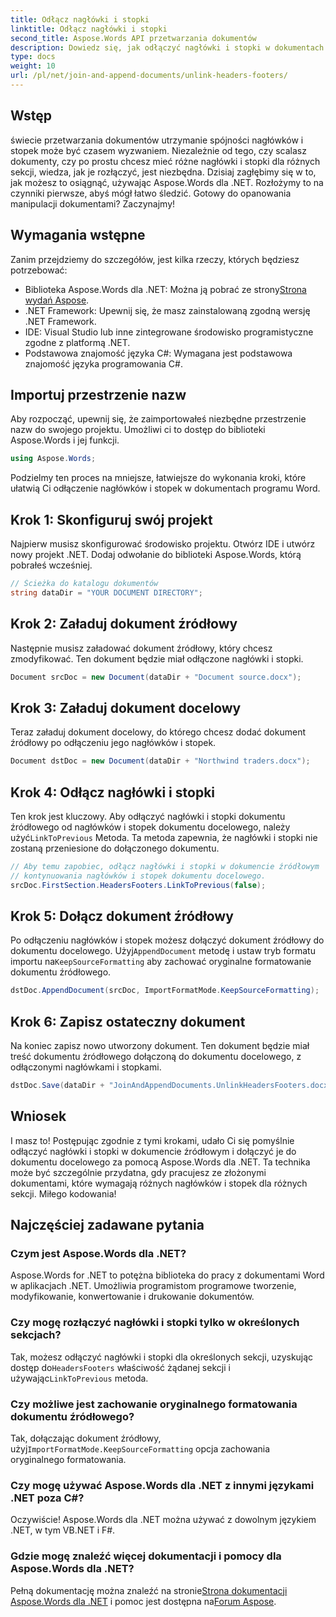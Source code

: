 ```yaml
---
title: Odłącz nagłówki i stopki
linktitle: Odłącz nagłówki i stopki
second_title: Aspose.Words API przetwarzania dokumentów
description: Dowiedz się, jak odłączyć nagłówki i stopki w dokumentach Word za pomocą Aspose.Words dla .NET. Postępuj zgodnie z naszym szczegółowym przewodnikiem krok po kroku, aby opanować manipulację dokumentami.
type: docs
weight: 10
url: /pl/net/join-and-append-documents/unlink-headers-footers/
---
```

## Wstęp

świecie przetwarzania dokumentów utrzymanie spójności nagłówków i stopek może być czasem wyzwaniem. Niezależnie od tego, czy scalasz dokumenty, czy po prostu chcesz mieć różne nagłówki i stopki dla różnych sekcji, wiedza, jak je rozłączyć, jest niezbędna. Dzisiaj zagłębimy się w to, jak możesz to osiągnąć, używając Aspose.Words dla .NET. Rozłożymy to na czynniki pierwsze, abyś mógł łatwo śledzić. Gotowy do opanowania manipulacji dokumentami? Zaczynajmy!

## Wymagania wstępne

Zanim przejdziemy do szczegółów, jest kilka rzeczy, których będziesz potrzebować:

-  Biblioteka Aspose.Words dla .NET: Można ją pobrać ze strony[Strona wydań Aspose](https://releases.aspose.com/words/net/).
- .NET Framework: Upewnij się, że masz zainstalowaną zgodną wersję .NET Framework.
- IDE: Visual Studio lub inne zintegrowane środowisko programistyczne zgodne z platformą .NET.
- Podstawowa znajomość języka C#: Wymagana jest podstawowa znajomość języka programowania C#.

## Importuj przestrzenie nazw

Aby rozpocząć, upewnij się, że zaimportowałeś niezbędne przestrzenie nazw do swojego projektu. Umożliwi ci to dostęp do biblioteki Aspose.Words i jej funkcji.

```csharp
using Aspose.Words;
```

Podzielmy ten proces na mniejsze, łatwiejsze do wykonania kroki, które ułatwią Ci odłączenie nagłówków i stopek w dokumentach programu Word.

## Krok 1: Skonfiguruj swój projekt

Najpierw musisz skonfigurować środowisko projektu. Otwórz IDE i utwórz nowy projekt .NET. Dodaj odwołanie do biblioteki Aspose.Words, którą pobrałeś wcześniej.

```csharp
// Ścieżka do katalogu dokumentów
string dataDir = "YOUR DOCUMENT DIRECTORY";
```

## Krok 2: Załaduj dokument źródłowy

Następnie musisz załadować dokument źródłowy, który chcesz zmodyfikować. Ten dokument będzie miał odłączone nagłówki i stopki.

```csharp
Document srcDoc = new Document(dataDir + "Document source.docx");
```

## Krok 3: Załaduj dokument docelowy

Teraz załaduj dokument docelowy, do którego chcesz dodać dokument źródłowy po odłączeniu jego nagłówków i stopek.

```csharp
Document dstDoc = new Document(dataDir + "Northwind traders.docx");
```

## Krok 4: Odłącz nagłówki i stopki

 Ten krok jest kluczowy. Aby odłączyć nagłówki i stopki dokumentu źródłowego od nagłówków i stopek dokumentu docelowego, należy użyć`LinkToPrevious` Metoda. Ta metoda zapewnia, że nagłówki i stopki nie zostaną przeniesione do dołączonego dokumentu.

```csharp
// Aby temu zapobiec, odłącz nagłówki i stopki w dokumencie źródłowym
// kontynuowania nagłówków i stopek dokumentu docelowego.
srcDoc.FirstSection.HeadersFooters.LinkToPrevious(false);
```

## Krok 5: Dołącz dokument źródłowy

 Po odłączeniu nagłówków i stopek możesz dołączyć dokument źródłowy do dokumentu docelowego. Użyj`AppendDocument` metodę i ustaw tryb formatu importu na`KeepSourceFormatting` aby zachować oryginalne formatowanie dokumentu źródłowego.

```csharp
dstDoc.AppendDocument(srcDoc, ImportFormatMode.KeepSourceFormatting);
```

## Krok 6: Zapisz ostateczny dokument

Na koniec zapisz nowo utworzony dokument. Ten dokument będzie miał treść dokumentu źródłowego dołączoną do dokumentu docelowego, z odłączonymi nagłówkami i stopkami.

```csharp
dstDoc.Save(dataDir + "JoinAndAppendDocuments.UnlinkHeadersFooters.docx");
```

## Wniosek

I masz to! Postępując zgodnie z tymi krokami, udało Ci się pomyślnie odłączyć nagłówki i stopki w dokumencie źródłowym i dołączyć je do dokumentu docelowego za pomocą Aspose.Words dla .NET. Ta technika może być szczególnie przydatna, gdy pracujesz ze złożonymi dokumentami, które wymagają różnych nagłówków i stopek dla różnych sekcji. Miłego kodowania!

## Najczęściej zadawane pytania

### Czym jest Aspose.Words dla .NET?  
Aspose.Words for .NET to potężna biblioteka do pracy z dokumentami Word w aplikacjach .NET. Umożliwia programistom programowe tworzenie, modyfikowanie, konwertowanie i drukowanie dokumentów.

### Czy mogę rozłączyć nagłówki i stopki tylko w określonych sekcjach?  
 Tak, możesz odłączyć nagłówki i stopki dla określonych sekcji, uzyskując dostęp do`HeadersFooters` właściwość żądanej sekcji i używając`LinkToPrevious` metoda.

### Czy możliwe jest zachowanie oryginalnego formatowania dokumentu źródłowego?  
 Tak, dołączając dokument źródłowy, użyj`ImportFormatMode.KeepSourceFormatting` opcja zachowania oryginalnego formatowania.

### Czy mogę używać Aspose.Words dla .NET z innymi językami .NET poza C#?  
Oczywiście! Aspose.Words dla .NET można używać z dowolnym językiem .NET, w tym VB.NET i F#.

### Gdzie mogę znaleźć więcej dokumentacji i pomocy dla Aspose.Words dla .NET?  
 Pełną dokumentację można znaleźć na stronie[Strona dokumentacji Aspose.Words dla .NET](https://reference.aspose.com/words/net/) i pomoc jest dostępna na[Forum Aspose](https://forum.aspose.com/c/words/8).
